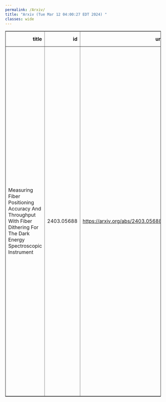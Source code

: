 ```yaml
---
permalink: /Arxiv/
title: "Arxiv (Tue Mar 12 04:00:27 EDT 2024) "
classes: wide
---
```

<table border="1" class="dataframe">
  <thead>
    <tr style="text-align: right;">
      <th>title</th>
      <th>id</th>
      <th>url</th>
      <th>authors</th>
      <th>Local Authors</th>
    </tr>
  </thead>
  <tbody>
    <tr>
      <td>Measuring Fiber Positioning Accuracy And Throughput With Fiber Dithering   For The Dark Energy Spectroscopic Instrument</td>
      <td>2403.05688</td>
      <td><a href="https://arxiv.org/abs/2403.05688" target="_blank">https://arxiv.org/abs/2403.05688</a></td>
      <td>E. F. Schlafly, D. Schlegel, S. Benzvi, A. Raichoor, J. E. Forero-Romero, J. Aguilar, S. Ahlen, S. Bailey, A. Bault, D. Brooks, T. Claybaugh, K. Dawson, A. De La Macorra, Arjun Dey, P. Doel, E. Gaztañaga, S. Gontcho A Gontcho, J. Guy, C. Hahn, K. Honscheid, J. Jimenez, S. Kent, D. Kirkby, T. Kisner, A. Kremin, A. Lambert, M. Landriau, M. E. Levi, M. Manera, P. Martini, A. Meisner, R. Miquel, J. Moustakas, A. D. Myers, J. Nie, N. Palanque-Delabrouille, W. J. Percival, C. Poppett, F. Prada, D. Rabinowitz, M. Rezaie, G. Rossi, E. Sanchez, M. Schubnell, R. Sharples, J. Silber, G. Tarlé, B. A. Weaver, Z. Zhou, H. Zou</td>
      <td>Klaus Honscheid, Paul Martini</td>
    </tr>
  </tbody>
</table>